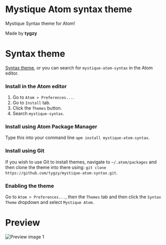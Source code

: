 # Mystique Atom syntax theme

Mystique Syntax theme for Atom!

Made by __tygzy__

# Syntax theme

[Syntax theme](https://atom.io/themes/mystique-atom-syntax), or you can search for `mystique-atom-syntax` in the Atom editor.

### Install in the Atom editor

1. Go to `Atom > Preferences...`.
2. Go to `Install` tab.
3. Click the `Themes` button.
4. Search `mystique-syntax`.

### Install using Atom Package Manager

Type this into your command line `apm install mystique-atom-syntax`.

### Install using Git

If you wish to use Git to install themes, navigate to `~/.atom/packages` and then clone the theme into there using: `git clone https://github.com/tygzy/mystique-atom-syntax.git`.

### Enabling the theme

Go to `Atom > Preferences...`, then the `Themes` tab and then click the `Syntax Theme` dropdown and select `Mystique Atom`.

# Preview

![Preview image 1](https://i.imgur.com/7wIknYx.png)
